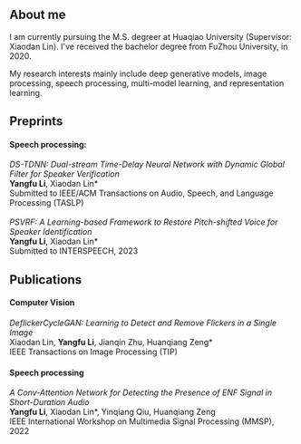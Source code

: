 <!DOCTYPE html>
<html>
<body>
<h2>About me</h2>
<p>I am currently pursuing the M.S. degreer at Huaqiao University (Supervisor: Xiaodan Lin). I've received the bachelor degree from FuZhou University, in 2020.</p>

<p>My research interests mainly include deep generative models, image processing, speech processing, multi-model learning, and representation learning.</p>
<h2>Preprints</h2>
<h4>Speech processing:</h4>
<i>DS-TDNN: Dual-stream Time-Delay Neural Network with Dynamic Global Filter for Speaker Verification</i><br/>
<b>Yangfu Li</b>, Xiaodan Lin*<br/>
Submitted to IEEE/ACM Transactions on Audio, Speech, and Language Processing (TASLP)<br/>
<br/>
<i>PSVRF: A Learning-based Framework to Restore Pitch-shifted Voice for Speaker Identification</i><br/>
<b>Yangfu Li</b>, Xiaodan Lin*<br/>
Submitted to INTERSPEECH, 2023<br/>
 
<h2>Publications</h2>
<h4>Computer Vision</h4>
<i>DeflickerCycleGAN: Learning to Detect and Remove Flickers in a Single Image</i><br/>
Xiaodan Lin, <b>Yangfu Li</b>, Jianqin Zhu, Huanqiang Zeng*<br/>
IEEE Transactions on Image Processing (TIP)<br/>
  
<h4>Speech processing</h4>
<i>A Conv-Attention Network for Detecting the Presence of ENF Signal in Short-Duration Audio</i><br/>
<b>Yangfu Li</b>, Xiaodan Lin*, Yinqiang Qiu, Huanqiang Zeng<br/>
IEEE International Workshop on Multimedia Signal Processing (MMSP), 2022<br/>
  
</body>
</html>

